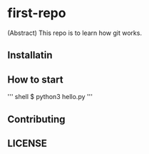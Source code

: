 # first-repo
(Abstract) This repo is to learn how git works.

## Installatin
## How to start
'''
shell
$ python3 hello.py
'''

## Contributing

## LICENSE
